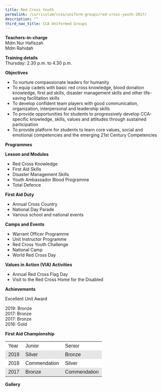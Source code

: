 ```yaml
---
title: Red Cross Youth
permalink: /curriculum/ccas/uniform-groups/red-cross-youth-2017/
description: ""
third_nav_title: CCA Uniformed Groups
---
```

**Teachers-in-charge**  
Mdm Nur Hafiszah  
Mdm Rahidah

**Training details**  
Thursday: 2.30 p.m. to 4.30 p.m.

**Objectives**

*   To nurture compassionate leaders for humanity
*   To equip cadets with basic red cross knowledge, blood donation knowledge, first aid skills, disaster management skills and other life-saving facilitation skills
*   To develop confident team players with good communication, organization, interpersonal and leadership skills
*   To provide opportunities for students to progressively develop CCA-specific knowledge, skills, values and attitudes through sustained participation
*   To provide platform for students to learn core values, social and emotional competencies and the emerging 21st Century Competencies

**Programmes**

**Lesson and Modules**

*   Red Cross Knowledge
*   First Aid Skills
*   Disaster Management Skills
*   Youth Ambassador Blood Programme
*   Total Defence

**First Aid Duty**

*   Annual Cross Country
*   National Day Parade
*   Various school and national events

**Camps and Events**

*   Warrant Officer Programme
*   Unit Instructor Programme
*   Red Cross Youth Challenge
*   National Camp
*   World Red Cross Day

**Values in Action (VIA) Activities**

*   Annual Red Cross Flag Day
*   Visit to the Red Cross Home for the Disabled

**Achievements**

Excellent Unit Award

2019: Bronze  
2017: Bronze  
2017: Bronze  
2016: Gold

**First Aid Championship**

<table style="box-sizing: inherit; border-collapse: collapse; border-spacing: 0px; width: 712.227px; max-width: 100%;"><tbody style="box-sizing: inherit;"><tr style="box-sizing: inherit; background: rgb(255, 255, 255);"><td style="box-sizing: inherit; padding: 5px 10px;"><span style="box-sizing: inherit; font-family: helvetica, arial, sans-serif;">Year</span></td><td style="box-sizing: inherit; padding: 5px 10px;"><span style="box-sizing: inherit; font-family: helvetica, arial, sans-serif;">Junior</span></td><td style="box-sizing: inherit; padding: 5px 10px;"><span style="box-sizing: inherit; font-family: helvetica, arial, sans-serif;">Senior</span></td></tr><tr style="box-sizing: inherit; background: rgb(230, 230, 230);"><td style="box-sizing: inherit; padding: 5px 10px;"><span style="box-sizing: inherit; font-family: helvetica, arial, sans-serif;">2019</span></td><td style="box-sizing: inherit; padding: 5px 10px;"><span style="box-sizing: inherit; font-family: helvetica, arial, sans-serif;">Silver</span></td><td style="box-sizing: inherit; padding: 5px 10px;"><span style="box-sizing: inherit; font-family: helvetica, arial, sans-serif;">Bronze</span></td></tr><tr style="box-sizing: inherit; background: rgb(255, 255, 255);"><td style="box-sizing: inherit; padding: 5px 10px;"><span style="box-sizing: inherit; font-family: helvetica, arial, sans-serif;">2018</span></td><td style="box-sizing: inherit; padding: 5px 10px;"><span style="box-sizing: inherit; font-family: helvetica, arial, sans-serif;">Commendation</span></td><td style="box-sizing: inherit; padding: 5px 10px;"><span style="box-sizing: inherit; font-family: helvetica, arial, sans-serif;">Silver</span></td></tr><tr style="box-sizing: inherit; background: rgb(230, 230, 230);"><td style="box-sizing: inherit; padding: 5px 10px;"><span style="box-sizing: inherit; font-family: helvetica, arial, sans-serif;">2017</span></td><td style="box-sizing: inherit; padding: 5px 10px;"><span style="box-sizing: inherit; font-family: helvetica, arial, sans-serif;">Bronze</span></td><td style="box-sizing: inherit; padding: 5px 10px;"><span style="box-sizing: inherit; font-family: helvetica, arial, sans-serif;">Commendation</span></td></tr></tbody></table>

**Gallery**